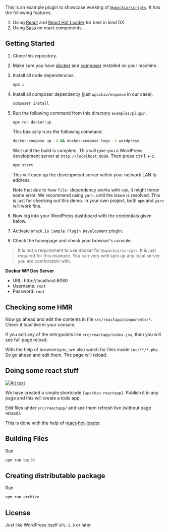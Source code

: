 This is an example plugin to showcase working of [`@wpackio/scripts`](https://wpack.io). It has
the following features.

1. Using [React](https://reactjs.org) and [React Hot Loader](https://github.com/gaearon/react-hot-loader)
   for best in kind DX.
2. Using [Sass](https://sass-lang.com/) on react components.

## Getting Started

1. Clone this repository.
2. Make sure you have [docker](https://www.docker.com/) and [composer](https://getcomposer.org/) installed on your machine.
3. Install all node dependencies.

    ```bash
    npm i
    ```

4. Install all composer dependency (just `wpackio/enqueue` in our case).

    ```bash
    composer install
    ```

5. Run the following command from this directory `examples/plugin`.

    ```bash
    npm run docker:up
    ```

    This basically runs the following command.

    ```bash
    docker-compose up -d && docker-compose logs -f wordpress
    ```

    Wait until the build is complete. This will give you a WordPress development
    server at `http://localhost:8080`. Then press <kbd>ctrl</kbd> + <kbd>c</kbd>.

    ```bash
    npm start
    ```

    This will open up the development server within your network LAN Ip address.

    Note that due to how `file:` dependency works with `npm`, it might throw some
    error. We recommend using `yarn`, until the issue is resolved. This is just
    for checking out this demo. In your own project, both `npm` and `yarn` will
    work fine.

6. Now log into your WordPress dashboard with the credentials given below.
7. Activate `WPack.io Sample Plugin Development` plugin.
8. Check the homepage and check your browser's console.

> It is not a requirement to use docker for `@wpackio/scripts`. It is just
> required for this example. You can very well spin up any local server you
> are comfortable with.

**Docker WP Dev Server**

-   URL: http://localhost:8080
-   Username: `root`
-   Password: `root`

## Checking some HMR

Now go ahead and edit the contents in file `src/reactapp/components/*`. Check it
load live in your console.

If you edit any of the entrypoints like `src/reactapp/index.jsx`, then you will see
full page reload.

With the help of browsersync, we also watch for files inside `inc/**/*.php`. So
go ahead and edit them. The page will reload.

## Doing some react stuff

[![Alt text](https://img.youtube.com/vi/6Jmiy0mb6P8/0.jpg)](https://www.youtube.com/watch?v=6Jmiy0mb6P8)

We have created a simple shortcode `[wpackio-reactapp]`. Publish it in any page
and this will create a todo app.

Edit files under `src/reactapp/` and see them refresh live (without page reload).

This is done with the help of [react-hot-loader](https://github.com/gaearon/react-hot-loader).

## Building Files

Run

```bash
npm run build
```

## Creating distributable package

Run

```bash
npm run archive
```

## License

Just like WordPress itself `GPL-2.0` or later.
